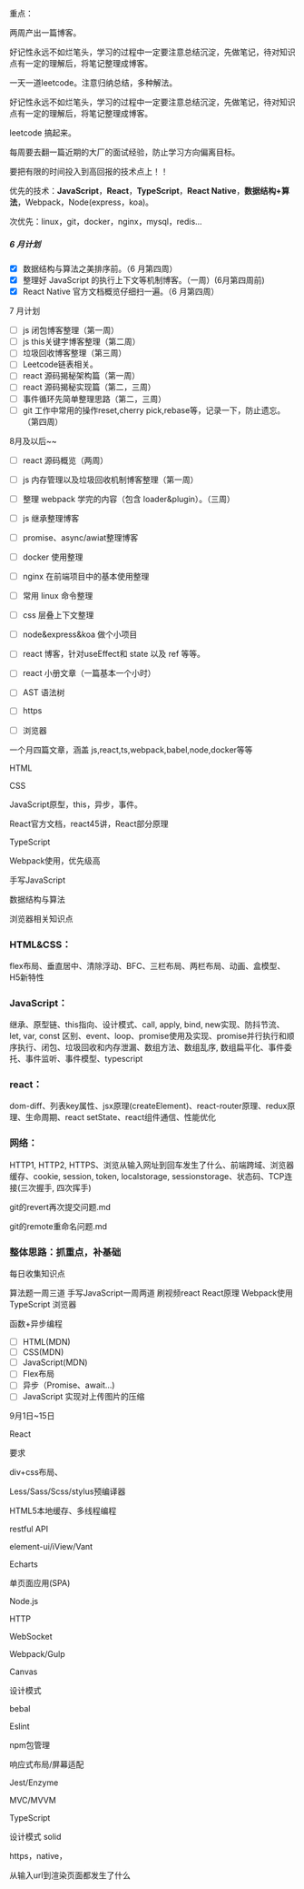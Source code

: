 重点：

两周产出一篇博客。

好记性永远不如烂笔头，学习的过程中一定要注意总结沉淀，先做笔记，待对知识点有一定的理解后，将笔记整理成博客。

一天一道leetcode。注意归纳总结，多种解法。

好记性永远不如烂笔头，学习的过程中一定要注意总结沉淀，先做笔记，待对知识点有一定的理解后，将笔记整理成博客。

leetcode 搞起来。

每周要去翻一篇近期的大厂的面试经验，防止学习方向偏离目标。

要把有限的时间投入到高回报的技术点上！！

优先的技术：**JavaScript**，**React**，**TypeScript**，**React Native**，**数据结构+算法**，Webpack，Node(express，koa)。

次优先：linux，git，docker，nginx，mysql，redis...



##### 6 月计划

- [x] 数据结构与算法之美排序前。（6 月第四周）
- [x] 整理好 JavaScript 的执行上下文等机制博客。（一周）(6月第四周前)
- [x] React Native 官方文档概览仔细扫一遍。（6 月第四周）

7 月计划

- [ ] js 闭包博客整理（第一周）
- [ ] js this关键字博客整理（第二周）
- [ ] 垃圾回收博客整理（第三周）
- [ ] Leetcode链表相关。
- [ ] react 源码揭秘架构篇（第一周）
- [ ] react 源码揭秘实现篇（第二，三周）
- [ ] 事件循环先简单整理思路（第二，三周）
- [ ] git 工作中常用的操作reset,cherry pick,rebase等，记录一下，防止遗忘。（第四周）

8月及以后~~

- [ ] react 源码概览（两周）
- [ ] js 内存管理以及垃圾回收机制博客整理（第一周）
- [ ] 整理 webpack 学完的内容（包含 loader&plugin）。（三周）
- [ ] js 继承整理博客
- [ ] promise、async/awiat整理博客
- [ ] docker 使用整理
- [ ] nginx 在前端项目中的基本使用整理
- [ ] 常用 linux 命令整理
- [ ] css 层叠上下文整理
- [ ] node&express&koa 做个小项目
- [ ] react 博客，针对useEffect和 state 以及 ref 等等。
- [ ] react 小册文章（一篇基本一个小时）
- [ ] AST 语法树
- [ ] https
- [ ] 浏览器



一个月四篇文章，涵盖 js,react,ts,webpack,babel,node,docker等等






HTML

CSS

JavaScript原型，this，异步，事件。

React官方文档，react45讲，React部分原理

TypeScript

Webpack使用，优先级高

手写JavaScript

数据结构与算法

浏览器相关知识点



### HTML&CSS：

flex布局、垂直居中、清除浮动、BFC、三栏布局、两栏布局、动画、盒模型、H5新特性

### JavaScript：

继承、原型链、this指向、设计模式、call, apply, bind, new实现、防抖节流、let, var, const 区别、event、loop、promise使用及实现、promise并行执行和顺序执行、闭包、垃圾回收和内存泄漏、数组方法、数组乱序, 数组扁平化、事件委托、事件监听、事件模型、typescript

### react：

dom-diff、列表key属性、jsx原理(createElement)、react-router原理、redux原理、生命周期、react setState、react组件通信、性能优化

### 网络：

HTTP1, HTTP2, HTTPS、浏览从输入网址到回车发生了什么、前端跨域、浏览器缓存、cookie, session, token, localstorage, sessionstorage、状态码、TCP连接(三次握手, 四次挥手)



git的revert再次提交问题.md

git的remote重命名问题.md


### 整体思路：抓重点，补基础

每日收集知识点

算法题一周三道
手写JavaScript一周两道
刷视频react
React原理
Webpack使用
TypeScript
浏览器





函数+异步编程

- [ ] HTML(MDN)
- [ ] CSS(MDN)
- [ ] JavaScript(MDN)
- [ ] Flex布局
- [ ] 异步（Promise、await...)
- [ ] JavaScript 实现对上传图片的压缩

9月1日~15日

React


要求

div+css布局、

Less/Sass/Scss/stylus预编译器

HTML5本地缓存、多线程编程

restful API

element-ui/iView/Vant

Echarts

单页面应用(SPA)

Node.js

HTTP

WebSocket

Webpack/Gulp

Canvas

设计模式

bebal

Eslint

npm包管理

响应式布局/屏幕适配

Jest/Enzyme

MVC/MVVM

TypeScript

设计模式 solid

https，native，

从输入url到渲染页面都发生了什么
